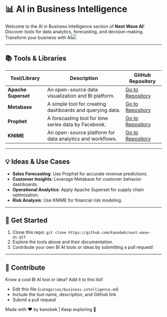 # 📊 AI in Business Intelligence

Welcome to the AI in Business Intelligence section of **Next Wave AI**! Discover tools for data analytics, forecasting, and decision-making. Transform your business with AI![](https://indatalabs.com/blog/natural-language-processing-tools-solutions-services)

---

## 📚 Tools & Libraries

| Tool/Library | Description | GitHub Repository |
| --- | --- | --- |
| **Apache Superset** | An open-source data visualization and BI platform. | [Go to Repository](https://github.com/apache/superset) |
| **Metabase** | A simple tool for creating dashboards and querying data. | [Go to Repository](https://github.com/metabase/metabase) |
| **Prophet** | A forecasting tool for time series data by Facebook. | [Go to Repository](https://github.com/facebook/prophet) |
| **KNIME** | An open-source platform for data analytics and workflows. | [Go to Repository](https://github.com/knime/knime-core) |

---

## 💡 Ideas & Use Cases

- **Sales Forecasting**: Use Prophet for accurate revenue predictions.
- **Customer Insights**: Leverage Metabase for customer behavior dashboards.
- **Operational Analytics**: Apply Apache Superset for supply chain optimization.
- **Risk Analysis**: Use KNIME for financial risk modeling.

---

## 🚀 Get Started

1. Clone this repo: `git clone https://github.com/kanobek/next-wave-ai.git`
2. Explore the tools above and their documentation.
3. Contribute your own BI AI tools or ideas by submitting a pull request!

---

## 🤝 Contribute

Know a cool BI AI tool or idea? Add it to this list!

- Edit this file (`categories/business-intelligence.md`)
- Include the tool name, description, and GitHub link
- Submit a pull request

Made with ❤️ by kanobek | Keep exploring 🌊

